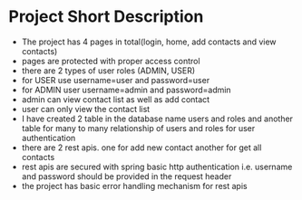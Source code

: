 # Project Short Description
- The project has 4 pages in total(login, home, add contacts and view contacts)
- pages are protected with proper access control
- there are 2 types of user roles (ADMIN, USER)
- for USER use username=user and password=user
- for ADMIN user username=admin and password=admin
- admin can view contact list as well as add contact
- user can only view the contact list
- I have created 2 table in the database name users and roles and another table for many to many relationship of users and roles for user authentication
- there are 2 rest apis. one for add new contact another for get all contacts
- rest apis are secured with spring basic http authentication i.e. username and password should be provided in the request header
- the project has basic error handling mechanism for rest apis
